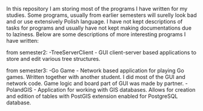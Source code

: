 In this repository I am storing most of the programs I have written for my studies.
Some programs, usually from earlier semesters will surelly look bad and or use extensively Polish language.
I have not kept descriptions of tasks for programs and usually have not kept making documentations due to laziness.
Below are some descriptions of more interesting programs I have written:

from semester2:
-TreeServerClient - GUI client-server based applications to store and edit various tree structures.

from semester3:
-Go Game - Network based application for playing Go games. Written together with another student. 
I did most of the GUI and network code. Game logic and board part of GUI was made by partner.
-PolandGIS - Application for working with GIS databases. Allows for creation and edition of tables with PostGIS extension enabled for PostgreSQL database.
